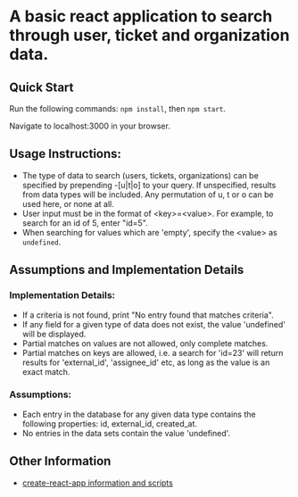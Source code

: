 # A basic react application to search through user, ticket and organization data. 

## Quick Start

Run the following commands: `npm install`, then `npm start`. 

Navigate to localhost:3000 in your browser.  

## Usage Instructions:

- The type of data to search (users, tickets, organizations) can be specified by prepending -[u|t|o] to your query. If unspecified, results from data types will be included. Any permutation of u, t or o can be used here, or none at all. 
- User input must be in the format of &lt;key&gt;=&lt;value&gt;. For example, to search for an id of 5, enter "id=5".
- When searching for values which are 'empty', specify the &lt;value&gt; as `undefined`.

## Assumptions and Implementation Details

### Implementation Details:

- If a criteria is not found, print "No entry found that matches criteria".
- If any field for a given type of data does not exist, the value 'undefined' will be displayed. 
- Partial matches on values are not allowed, only complete matches.
- Partial matches on keys are allowed, i.e. a search for 'id=23' will return results for 'external_id', 'assignee_id' etc, as long as the value is an exact match. 

### Assumptions:

- Each entry in the database for any given data type contains the following properties: id, external_id, created_at.
- No entries in the data sets contain the value 'undefined'. 


## Other Information
* [create-react-app information and scripts](/doc/reactinfo.md)